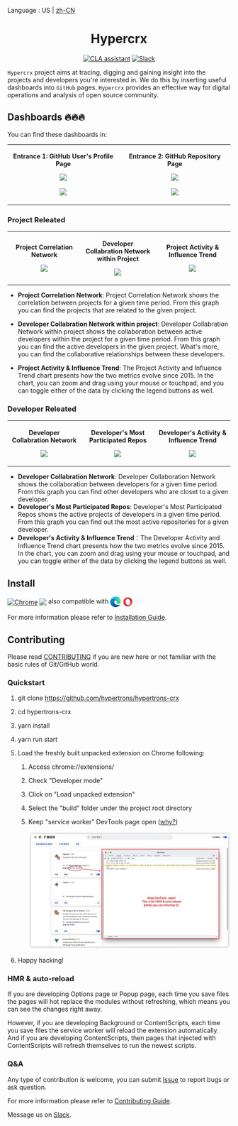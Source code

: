 Language : US | [zh-CN](./README.zh-CN.md)

<h1 align="center">Hypercrx</h1>

<div align="center">

[![CLA assistant](https://cla-assistant.io/readme/badge/hypertrons/hypertrons-crx)](https://cla-assistant.io/hypertrons/hypertrons-crx)
[![Slack](https://img.shields.io/badge/slack-join_chat-success.svg?logo=slack)](https://join.slack.com/t/hypertrons/shared_invite/zt-1a7tfc1tx-5YP8m59Yg~vSqiMBMeUJnQ)

</div>

`Hypercrx` project aims at tracing, digging and gaining insight into the projects and developers you're interested in. We do this by inserting useful dashboards into `GitHub` pages. `Hypercrx` provides an effective way for digital operations and analysis of open source community.

## Dashboards 🔥🔥🔥

You can find these dashboards in:

<table>
	<tr>
		<th width="50%">
			<p>Entrance 1: GitHub User's Profile Page
			<p><img src="https://hypertrons.oss-cn-shanghai.aliyuncs.com/images/readme-perceptor-entrance-1.png">
			<p><img src="https://hypertrons.oss-cn-shanghai.aliyuncs.com/images/readme_influence_location_dev.png">
		<th width="50%">
			<p>Entrance 2: GitHub Repository Page
			<p><img src="https://hypertrons.oss-cn-shanghai.aliyuncs.com/images/readme_activity%26influence_location.png">
			<p><img src="https://hypertrons.oss-cn-shanghai.aliyuncs.com/images/readme-perceptor-entrance-2.png">
</table>

### Project Releated

<table>
	<tr>
		<th width="33%">
			<p> Project Correlation Network
			<p><img src="https://hypertrons.oss-cn-shanghai.aliyuncs.com/images/readme-prn.gif">
		<th width="33%">
			<p>Developer Collabration Network within Project
			<p><img src="https://user-images.githubusercontent.com/90528630/171819879-d76a3f01-444a-4544-8d46-de539c5684c3.gif">
		<th width="34%">
			<p>Project Activity & Influence Trend
			<p><img src="https://user-images.githubusercontent.com/90528630/171828864-2aeb8a30-bce8-4544-839d-834fc2720a46.gif">
</table>

- **Project Correlation Network**: Project Correlation Network shows the correlation between projects for a given time period. From this graph you can find the projects that are related to the given project.

- **Developer Collabration Network within project**: Developer Collabration Network within project shows the collaboration between active developers within the project for a given time period. From this graph you can find the active developers in the given project. What's more, you can find the collaborative relationships between these developers.

- **Project Activity & Influence Trend**: The Project Activity and Influence Trend chart presents how the two metrics evolve since 2015. In the chart, you can zoom and drag using your mouse or touchpad, and you can toggle either of the data by clicking the legend buttons as well.


### Developer Releated

<table>
	<tr>
		<th width="33%">
			<p>Developer Collabration Network
			<p><img src="https://user-images.githubusercontent.com/90528630/171820059-96c6da74-3d29-4e79-a08d-a07861682646.gif">
		<th width="33%">
			<p>Developer's Most Participated Repos
			<p><img src="https://hypertrons.oss-cn-shanghai.aliyuncs.com/images/readme-dmpr.gif">
		<th width="34%">
			<p>Developer's Activity & Influence Trend
			<p><img src="https://user-images.githubusercontent.com/90528630/171830059-acabce8a-86e2-42c4-812b-51685e7c0d30.gif">
</table>

- **Developer Collabration Network**: Developer Collaboration Network shows the collaboration between developers for a given time period. From this graph you can find other developers who are closet to a given developer.
- **Developer's Most Participated Repos**: Developer's Most Participated Repos shows the active projects of developers in a given time period. From this graph you can find out the most active repositories for a given developer.
- **Developer's Activity & Influence Trend**：The Developer Activity and Influence Trend chart presents how the two metrics evolve since 2015. In the chart, you can zoom and drag using your mouse or touchpad, and you can toggle either of the data by clicking the legend buttons as well.

## Install

[link-chrome]: https://chrome.google.com/webstore/detail/hypercrx/ijchfbpdgeljmhnhokmekkecpbdkgabc "Version published on Chrome Web Store"
[link-edge]: https://microsoftedge.microsoft.com/addons/detail/hypercrx/lbbajaehiibofpconjgdjonmkidpcome "Version published on Microsoft Edge Add-ons"

[<img src="https://raw.githubusercontent.com/alrra/browser-logos/90fdf03c/src/chrome/chrome.svg" width="48" alt="Chrome" valign="middle">][link-chrome] [<img valign="middle" src="https://img.shields.io/chrome-web-store/v/ijchfbpdgeljmhnhokmekkecpbdkgabc.svg?label=%20">][link-chrome] also compatible with [<img src="https://raw.githubusercontent.com/alrra/browser-logos/90fdf03c/src/edge/edge.svg" width="24" alt="Edge" valign="middle">][link-edge] [<img src="https://raw.githubusercontent.com/alrra/browser-logos/90fdf03c/src/opera/opera.svg" width="24" alt="Opera" valign="middle">][link-chrome]

For more information please refer to [Installation Guide](./INSTALLATION.md).

## Contributing

Please read [CONTRIBUTING](./CONTRIBUTING.md) if you are new here or not familiar with the basic rules of Git/GitHub world.

### Quickstart

1. git clone https://github.com/hypertrons/hypertrons-crx

2. cd hypertrons-crx

3. yarn install

4. yarn run start

5. Load the freshly built unpacked extension on Chrome following:

   1. Access chrome://extensions/

   2. Check "Developer mode"

   3. Click on "Load unpacked extension"

   4. Select the "build" folder under the project root directory

   5. Keep "service worker" DevTools page open ([why?](https://github.com/hypertrons/hypertrons-crx/pull/274#discussion_r811878203))

      ![](./assets/keep-service-worker-devtools-open.jpeg)

6. Happy hacking!

### HMR & auto-reload

If you are developing Options page or Popup page, each time you save files the pages will hot replace the modules without refreshing, which means you can see the changes right away.

However, if you are developing Background or ContentScripts, each time you save files the service worker will reload the extension automatically. And if you are developing ContentScripts, then pages that injected with ContentScripts will refresh themselves to run the newest scripts.

### Q&A

Any type of contribution is welcome, you can submit [Issue](https://github.com/hypertrons/hypertrons-crx/issues) to report bugs or ask question.

For more information please refer to [Contributing Guide](./CONTRIBUTING.md).

Message us on <a href="https://join.slack.com/t/hypertrons/shared_invite/zt-1a7tfc1tx-5YP8m59Yg~vSqiMBMeUJnQ" target="_blank">Slack</a>.

